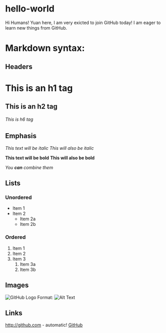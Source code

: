 # hello-world

Hi Humans!
Yuan here, I am very exicted to join GitHub today! I am eager to learn new things from GitHub. 

# Markdown syntax:
## Headers
# This is an h1 tag
## This is an h2 tag
###### This is h6 tag

 ## Emphasis
 *This text will be italic*
_This will also be italic_

**This text will be bold**
__This will also be bold__

_You **can** combine them_

## Lists
### Unordered
 * Item 1
* Item 2
  * Item 2a
  * Item 2b
 
### Ordered
1. Item 1
1. Item 2
1. Item 3
   1. Item 3a
   1. Item 3b

 ## Images
 ![GitHub Logo](https://octodex.github.com/images/yaktocat.png)
Format: ![Alt Text](url)
 
 ## Links
 http://github.com - automatic!
[GitHub](http://github.com)
 
 
 

